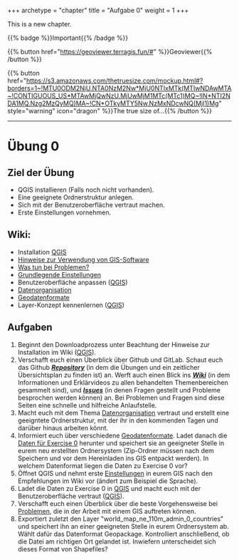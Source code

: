 +++
archetype = "chapter"
title = "Aufgabe 0"
weight = 1
+++

This is a new chapter. 

{{% badge %}}Important{{% /badge %}}

{{% button href="https://geoviewer.terragis.fun/#" %}}Geoviewer{{% /button %}}

{{% button href="https://s3.amazonaws.com/thetruesize.com/mockup.html#?borders=1~!MTU0ODM2NjU.NTA0NzM2Nw*MjU0NTIxMTk(MTIwNDAwMTA~!CONTIGUOUS_US*MTAwMjQwNzU.MjUwMjM1MTc(MTc1)MQ~!IN*NTI2NDA1MQ.Nzg2MzQyMQ)MA~!CN*OTkyMTY5Nw.NzMxNDcwNQ(MjI1)Mg" style="warning" icon="dragon" %}}The true size of...{{% /button %}}

---

# Übung 0
## Ziel der Übung
* QGIS installieren (Falls noch nicht vorhanden).
* Eine geeignete Ordnerstruktur anlegen.
* Sich mit der Benutzeroberfläche vertraut machen.
* Erste Einstellungen vornehmen.

## Wiki:
* Installation [QGIS](https://courses.gistools.geog.uni-heidelberg.de/giscience/gis-einfuehrung/wikis/qgis-Installation)
* [Hinweise zur Verwendung von GIS-Software](https://courses.gistools.geog.uni-heidelberg.de/giscience/gis-einfuehrung/wikis/home-Hinweise)
* [Was tun bei Problemen?](https://courses.gistools.geog.uni-heidelberg.de/giscience/gis-einfuehrung/wikis/home-Probleme)
* [Grundlegende Einstellungen](https://courses.gistools.geog.uni-heidelberg.de/giscience/gis-einfuehrung/wikis/home-Grundlegende%20Einstellungen)
* Benutzeroberfläche anpassen ([QGIS](https://courses.gistools.geog.uni-heidelberg.de/giscience/gis-einfuehrung/wikis/qgis-Interface))
* [Datenorganisation](https://courses.gistools.geog.uni-heidelberg.de/giscience/gis-einfuehrung/wikis/home-Datenorganisation)
* [Geodatenformate](https://courses.gistools.geog.uni-heidelberg.de/giscience/gis-einfuehrung/wikis/home-Geodatenformate)
* Layer-Konzept kennenlernen ([QGIS](https://courses.gistools.geog.uni-heidelberg.de/giscience/gis-einfuehrung/wikis/qgis-Layer-Konzept))

## Aufgaben
1. Beginnt den Downloadprozess unter Beachtung der Hinweise zur Installation im Wiki ([QGIS](https://courses.gistools.geog.uni-heidelberg.de/giscience/gis-einfuehrung/wikis/qgis-Installation)).
2. Verschafft euch einen Überblick über Github und GitLab. Schaut euch das Github [***Repository***](https://github.com/GeowazM/Einfuehrung-GIS-fur-Geowissenschaften) (in dem die Übungen und ein zeitlicher Übersichtsplan zu finden ist) an. Werft auch einen Blick ins [***Wiki***](https://courses.gistools.geog.uni-heidelberg.de/giscience/gis-einfuehrung/-/wikis/home) (in dem Informationen und Erklärvideos zu allen behandelten Themenbereichen gesammelt sind), und [***Issues***](https://courses.gistools.geog.uni-heidelberg.de/giscience/gis-einfuehrung/-/issues) (in denen Fragen gestellt und Probleme besprochen werden können) an. Bei Problemen und Fragen sind diese Seiten eine schnelle und hilfreiche Anlaufstelle.
4. Macht euch mit dem Thema [Datenorganisation](https://courses.gistools.geog.uni-heidelberg.de/giscience/gis-einfuehrung/wikis/home-Datenorganisation) vertraut und erstellt eine geeigntete Ordnerstruktur, mit der ihr in den kommenden Tagen und darüber hinaus arbeiten könnt.
5. Informiert euch über verschiedene [Geodatenformate](https://courses.gistools.geog.uni-heidelberg.de/giscience/gis-einfuehrung/wikis/home-Geodatenformate). Ladet danach die [Daten für Exercise 0](exercise_0_data.zip) herunter und speichert sie an geeigneter Stelle in eurem neu erstellten Ordnersystem (Zip-Ordner müssen nach dem Speichern und vor dem Hereinladen ins GIS entpackt werden). In welchem Datenformat liegen die Daten zu Exercise 0 vor?
6. Öffnet QGIS und nehmt erste [Einstellungen](https://courses.gistools.geog.uni-heidelberg.de/giscience/gis-einfuehrung/wikis/home-Grundlegende%20Einstellungen) in eurem GIS nach den Empfehlungen im Wiki vor (ändert zum Beispiel die Sprache).
7. Ladet die Daten zu Exercise 0 in [QGIS](https://courses.gistools.geog.uni-heidelberg.de/giscience/gis-einfuehrung/wikis/qgis-Layer-Konzept) und macht euch mit der Benutzeroberfläche vertraut ([QGIS](https://courses.gistools.geog.uni-heidelberg.de/giscience/gis-einfuehrung/wikis/qgis-Interface)). 
8. Verschafft euch einen Überblick über die beste Vorgehensweise bei [Problemen](https://courses.gistools.geog.uni-heidelberg.de/giscience/gis-einfuehrung/wikis/home-Probleme), die in der Arbeit mit einem GIS auftreten können.
9. Exportiert zuletzt den Layer "world_map_ne_110m_admin_0_countries" und speichert ihn an einer geeigneten Stelle in eurem Ordnersystem ab. Wählt dafür das Datenformat Geopackage. Kontrolliert anschließend, ob die Datei am richtigen Ort gelandet ist. Inwiefern unterscheidet sich dieses Format von Shapefiles?